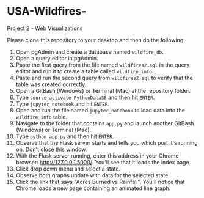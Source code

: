 # USA-Wildfires-
Project 2 - Web Visualizations

Please clone this repository to your desktop and then do the following:

1. Open pgAdmin and create a database named `wildfire_db`.
1. Open a query editor in pgAdmin.
1. Paste the first query from the file named `wildfires2.sql` in the query editor and run it to create a table called `wildfire_info`.
1. Paste and run the second query from `wildfires2.sql` to verify that the table was created correctly.
1. Open a GitBash (Windows) or Terminal (Mac) at the repository folder.
1. Type ``source activate PythonData38`` and then hit `ENTER`.
1. Type `jupyter notebook` and hit `ENTER`.
1. Open and run the file named `jupyter_notebook` to load data into the `wildfire_info` table.
1. Navigate to the folder that contains ``app.py`` and launch another GitBash (Windows) or Terminal (Mac). 
1. Type ``python app.py`` and then hit `ENTER`.
1. Observe that the Flask server starts and tells you which port it's running on. Don't close this window.
1. With the Flask server running, enter this address in your Chrome browser: http://127.0.0.1:5000/. You'll see that it loads the index page.
1. Click drop down menu and select a state.
1. Observe both graphs update with data for the selected state.
1. Click the link that says "Acres Burned vs Rainfall". You'll notice that Chrome loads a new page containing an animated line graph.